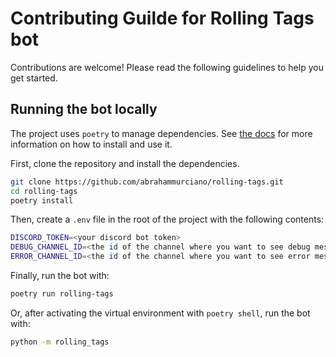# Contributing Guilde for Rolling Tags bot

Contributions are welcome! Please read the following guidelines to help you get started.

## Running the bot locally

The project uses `poetry` to manage dependencies. See [the docs](https://python-poetry.org/docs/) for more information on how to install and use it.

First, clone the repository and install the dependencies.

```bash
git clone https://github.com/abrahammurciano/rolling-tags.git
cd rolling-tags
poetry install
```

Then, create a `.env` file in the root of the project with the following contents:

```bash
DISCORD_TOKEN=<your discord bot token>
DEBUG_CHANNEL_ID=<the id of the channel where you want to see debug messages> # optional
ERROR_CHANNEL_ID=<the id of the channel where you want to see error messages> # optional
```

Finally, run the bot with:

```bash
poetry run rolling-tags
```

Or, after activating the virtual environment with `poetry shell`, run the bot with:

```bash
python -m rolling_tags
```